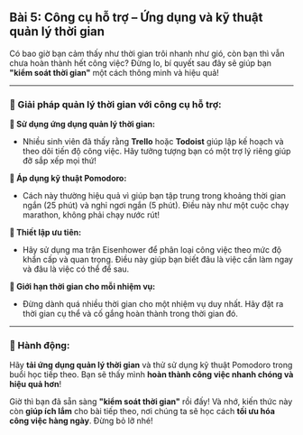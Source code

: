 ## Bài 5: Công cụ hỗ trợ – Ứng dụng và kỹ thuật quản lý thời gian

Có bao giờ bạn cảm thấy như thời gian trôi nhanh như gió, còn bạn thì vẫn chưa hoàn thành hết công việc? Đừng lo, bí quyết sau đây sẽ giúp bạn **"kiểm soát thời gian"** một cách thông minh và hiệu quả!

---

### 📌 Giải pháp quản lý thời gian với công cụ hỗ trợ:

**🔹 Sử dụng ứng dụng quản lý thời gian:**
- Nhiều sinh viên đã thấy rằng **Trello** hoặc **Todoist** giúp lập kế hoạch và theo dõi tiến độ công việc. Hãy tưởng tượng bạn có một trợ lý riêng giúp đỡ sắp xếp mọi thứ!

**🔹 Áp dụng kỹ thuật Pomodoro:**
- Cách này thường hiệu quả vì giúp bạn tập trung trong khoảng thời gian ngắn (25 phút) và nghỉ ngơi ngắn (5 phút). Điều này như một cuộc chạy marathon, không phải chạy nước rút!

**🔹 Thiết lập ưu tiên:**
- Hãy sử dụng ma trận Eisenhower để phân loại công việc theo mức độ khẩn cấp và quan trọng. Điều này giúp bạn biết đâu là việc cần làm ngay và đâu là việc có thể để sau.

**🔹 Giới hạn thời gian cho mỗi nhiệm vụ:**
- Đừng dành quá nhiều thời gian cho một nhiệm vụ duy nhất. Hãy đặt ra thời gian cụ thể và cố gắng hoàn thành trong thời gian đó.

---

### 🚀 Hành động:

Hãy **tải ứng dụng quản lý thời gian** và thử sử dụng kỹ thuật Pomodoro trong buổi học tiếp theo. Bạn sẽ thấy mình **hoàn thành công việc nhanh chóng và hiệu quả hơn**!

Giờ thì bạn đã sẵn sàng **"kiểm soát thời gian"** rồi đấy! Và nhớ, kiến thức này còn **giúp ích lắm** cho bài tiếp theo, nơi chúng ta sẽ học cách **tối ưu hóa công việc hàng ngày**. Đừng bỏ lỡ nhé!